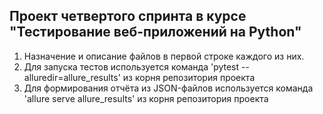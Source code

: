 ## Проект четвертого спринта в курсе "Тестирование веб-приложений на Python"

1. Назначение и описание файлов в первой строке каждого из них.
2. Для запуска тестов используется команда 'pytest --alluredir=allure_results' из корня репозитория проекта
3. Для формирования отчёта из JSON-файлов используется команда 'allure serve allure_results' из корня репозитория проекта
